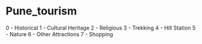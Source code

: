 # Pune_tourism
0 - Historical
1 - Cultural Heritage
2 - Religious
3 - Trekking
4 - Hill Station
5 - Nature
6 - Other Attractions
7 - Shopping
